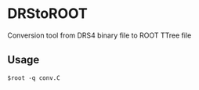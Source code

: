 # DRStoROOT

Conversion tool from DRS4 binary file to ROOT TTree file

## Usage

```
$root -q conv.C
```

